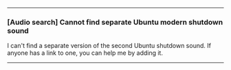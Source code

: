 ***

### [Audio search] Cannot find separate Ubuntu modern shutdown sound

I can't find a separate version of the second Ubuntu shutdown sound. If anyone has a link to one, you can help me by adding it.

***
